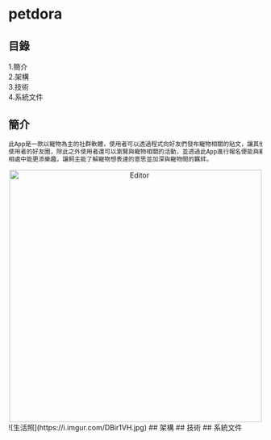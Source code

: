 # petdora
## 目錄
1.簡介  
2.架構  
3.技術  
4.系統文件
## 簡介
```sh
此App是一款以寵物為主的社群軟體，使用者可以透過程式向好友們發布寵物相關的貼文，讓其他使用者留言、分享，並且會在每天固定時間進行好友抽卡，擴增
使用者的好友圈，除此之外使用者還可以瀏覽與寵物相關的活動，並透過此App進行報名便能與寵物一同參加活動，雙向寵物翻譯功能，讓使用者與寵物平時的
相處中能更添樂趣，讓飼主能了解寵物想表達的意思並加深與寵物間的羈絆。
```
<div align="center">
	<img src="https://i.imgur.com/DBir1VH.jpg" alt="Editor" width="500">
</div>
![生活照](https://i.imgur.com/DBir1VH.jpg)
## 架構
## 技術
## 系統文件

